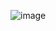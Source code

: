 ![image](https://user-images.githubusercontent.com/108607378/219846786-b2ed27da-4e61-4826-ac37-480d252c328b.png)
